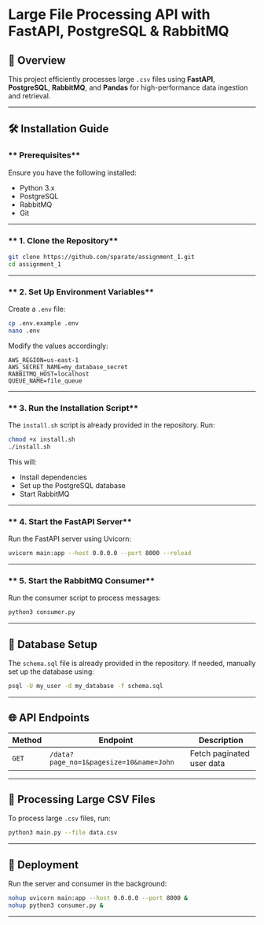 # Large File Processing API with FastAPI, PostgreSQL & RabbitMQ

## 📌 Overview
This project efficiently processes large `.csv` files using **FastAPI**, **PostgreSQL**, **RabbitMQ**, and **Pandas** for high-performance data ingestion and retrieval.

---

## 🛠️ Installation Guide

### ** Prerequisites**
Ensure you have the following installed:
- Python 3.x
- PostgreSQL
- RabbitMQ
- Git

---

### ** 1. Clone the Repository**
```bash
git clone https://github.com/sparate/assignment_1.git
cd assignment_1
```

---

### ** 2. Set Up Environment Variables**
Create a `.env` file:
```bash
cp .env.example .env
nano .env
```
Modify the values accordingly:
```env
AWS_REGION=us-east-1
AWS_SECRET_NAME=my_database_secret
RABBITMQ_HOST=localhost
QUEUE_NAME=file_queue
```

---

### ** 3. Run the Installation Script**
The `install.sh` script is already provided in the repository. Run:
```bash
chmod +x install.sh
./install.sh
```
This will:
- Install dependencies
- Set up the PostgreSQL database
- Start RabbitMQ

---

### ** 4. Start the FastAPI Server**
Run the FastAPI server using Uvicorn:
```bash
uvicorn main:app --host 0.0.0.0 --port 8000 --reload
```

---

### ** 5. Start the RabbitMQ Consumer**
Run the consumer script to process messages:
```bash
python3 consumer.py
```

---

## 📂 Database Setup  
The `schema.sql` file is already provided in the repository. If needed, manually set up the database using:
```bash
psql -U my_user -d my_database -f schema.sql
```

---

## 🌐 API Endpoints  
| **Method** | **Endpoint** | **Description** |
|-----------|-------------|-----------------|
| `GET` | `/data?page_no=1&pagesize=10&name=John` | Fetch paginated user data |

---

## 📡 Processing Large CSV Files  
To process large `.csv` files, run:  
```bash
python3 main.py --file data.csv
```

---

## 🚀 Deployment  
Run the server and consumer in the background:  
```bash
nohup uvicorn main:app --host 0.0.0.0 --port 8000 &  
nohup python3 consumer.py &
```

---
